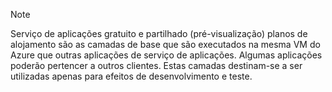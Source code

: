 > [!NOTE]
> Serviço de aplicações gratuito e partilhado (pré-visualização) planos de alojamento são as camadas de base que são executados na mesma VM do Azure que outras aplicações de serviço de aplicações. Algumas aplicações poderão pertencer a outros clientes. Estas camadas destinam-se a ser utilizadas apenas para efeitos de desenvolvimento e teste.
>
